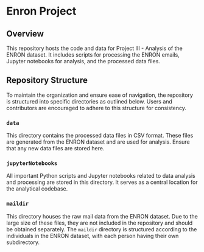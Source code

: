 # Enron Project

## Overview
This repository hosts the code and data for Project III - Analysis of the ENRON dataset. It includes scripts for processing the ENRON emails, Jupyter notebooks for analysis, and the processed data files.

## Repository Structure

To maintain the organization and ensure ease of navigation, the repository is structured into specific directories as outlined below. Users and contributors are encouraged to adhere to this structure for consistency.

### `data`
This directory contains the processed data files in CSV format. These files are generated from the ENRON dataset and are used for analysis. Ensure that any new data files are stored here.

### `jupyterNotebooks`
All important Python scripts and Jupyter notebooks related to data analysis and processing are stored in this directory. It serves as a central location for the analytical codebase.

### `maildir`
This directory houses the raw mail data from the ENRON dataset. Due to the large size of these files, they are not included in the repository and should be obtained separately. The `maildir` directory is structured according to the individuals in the ENRON dataset, with each person having their own subdirectory.
